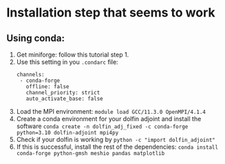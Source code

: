 # Installation step that seems to work

## Using conda:

1. Get miniforge: follow this tutorial step 1.
2. Use this setting in you `.condarc` file:
   ```
   channels:
    - conda-forge
      offline: false
      channel_priority: strict
      auto_activate_base: false
   ```
4. Load the MPI environment: `module load GCC/11.3.0 OpenMPI/4.1.4`
5. Create a conda environment for your dolfin adjoint and install the software
  `conda create -n dolfin_adj_fixed -c conda-forge python=3.10 dolfin-adjoint mpi4py`
6. Check if your dolfin is working by
    `python -c "import dolfin_adjoint"`
7. If this is successful, install the rest of the dependencies:
  `conda install conda-forge python-gmsh meshio pandas matplotlib`
